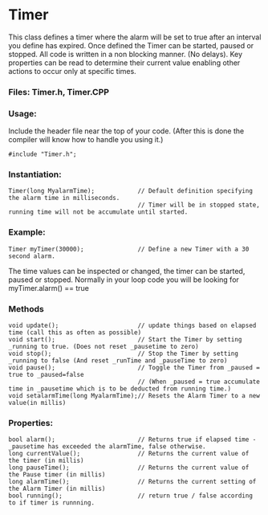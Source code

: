 # Timer

This class defines a timer where the alarm will be set to true after an interval you define has expired.
Once defined the Timer can be started, paused or stopped. All code is written in a non blocking manner. (No delays).
Key properties can be read to determine their current value enabling other actions to occur only at specific times. 

### Files: Timer.h, Timer.CPP

### Usage:
Include the header file near the top of your code. (After this is done the compiler will know how to handle you using it.)

    #include "Timer.h";

### Instantiation:
    Timer(long MyalarmTime);            // Default definition specifying the alarm time in milliseconds.
                                        // Timer will be in stopped state, running time will not be accumulate until started.

### Example: 

    Timer myTimer(30000);               // Define a new Timer with a 30 second alarm.

The time values can be inspected or changed, the timer can be started, paused or stopped.
Normally in your loop code you will be looking for myTimer.alarm() == true


### Methods
    void update();                      // update things based on elapsed time (call this as often as possible)
    void start();                       // Start the Timer by setting _running to true. (Does not reset _pausetime to zero)
    void stop();                        // Stop the Timer by setting _running to false (And reset _runTime and _pauseTime to zero)
    void pause();                       // Toggle the Timer from _paused = true to _paused=false 
                                        // (When _paused = true accumulate time in _pausetime which is to be deducted from running time.)
    void setalarmTime(long MyalarmTime);// Resets the Alarm Timer to a new value(in millis)
    
### Properties:
    bool alarm();                       // Returns true if elapsed time - _pausetime has exceeded the alarmTime, false otherwise.
    long currentValue();                // Returns the current value of the timer (in millis)
    long pauseTime();                   // Returns the current value of the Pause timer (in millis)
    long alarmTime();                   // Returns the current setting of the Alarm Timer (in millis)
    bool running();                     // return true / false according to if timer is runnning.
 